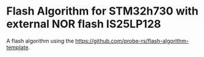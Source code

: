 # Flash Algorithm for STM32h730 with external NOR flash IS25LP128
A flash algorithm using the https://github.com/probe-rs/flash-algorithm-template.
